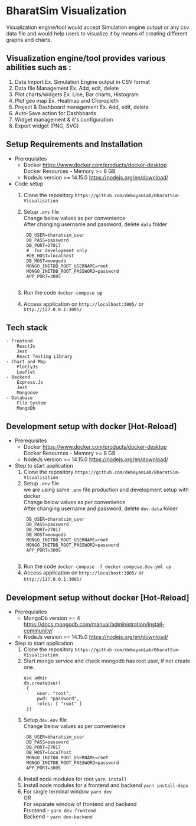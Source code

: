 # BharatSim Visualization

Visualization engine/tool would accept Simulation engine output or any csv data file and would help users to visualize it by means of creating different graphs and charts.

## Visualization engine/tool provides various abilities such as :

1. Data Import Ex. Simulation Engine output in CSV format
2. Data file Management Ex. Add, edit, delete
3. Plot charts/widgets Ex. Line, Bar charts, Histogram
4. Plot geo map Ex. Heatmap and Choropleth
5. Project & Dashboard management Ex. Add, edit, delete
6. Auto-Save action for Dashboards
7. Widget management & it's configuration
8. Export widget (PNG, SVG)

## Setup Requirements and Installation

-  Prerequisites
    - Docker
      https://www.docker.com/products/docker-desktop 
      <br/>  Docker Resources - Memory >= 8 GB
    - NodeJs version >= 14.15.0 https://nodejs.org/en/download/
-  Code setup
    1. Clone the repository
       `https://github.com/debayanLab/BharatSim-Visualisation`
    2. Setup `.env` file \
       Change below values as per convenience <br/>
       After changing username and password, delete `data` folder
       ```
        DB_USER=bharatsim_user
        DB_PASS=password
        DB_PORT=27017
        #  for development only
        #DB_HOST=localhost
        DB_HOST=mongodb
        MONGO_INITDB_ROOT_USERNAME=root
        MONGO_INITDB_ROOT_PASSWORD=password
        APP_PORT=3005
               
       ```
       
    3. Run the code `docker-compose up`
    4. Access application on `http://localhost:3005/` or `http://127.0.0.1:3005/`
    
## Tech stack

    - Frontend
        ReactJs
        Jest
        React Testing Library
    - Chart and Map
        PlotlyJs
        Leaflet
    - Backend
        Express.Js
        Jest
        Mongoose
    - Database
        File System
        MongoDb

## Development setup with docker [Hot-Reload]
-  Prerequisites
    - Docker
      https://www.docker.com/products/docker-desktop
      <br/>  Docker Resources - Memory >= 8 GB
    - NodeJs version >= 14.15.0 https://nodejs.org/en/download/
-  Step to start application
    1. Clone the repository
       `https://github.com/debayanLab/BharatSim-Visualisation`
    2. Setup `.env` file \
       we are using same `.env` file production and development setup with docker <br/>
       Change below values as per convenience <br/>
       After changing username and password, delete `dev-data` folder
       ```
        DB_USER=bharatsim_user
        DB_PASS=password
        DB_PORT=27017
        DB_HOST=mongodb
        MONGO_INITDB_ROOT_USERNAME=root
        MONGO_INITDB_ROOT_PASSWORD=password
        APP_PORT=3005
               
       ```
    3. Run the code `docker-compose -f docker-compose.dev.yml up`
    4. Access application on `http://localhost:3005/` or `http://127.0.0.1:3005/`

## Development setup without docker [Hot-Reload]
-  Prerequisites
    - MongoDb version >= 4
      <br>https://docs.mongodb.com/manual/administration/install-community/
    - NodeJs version >= 14.15.0 https://nodejs.org/en/download/
-  Step to start application
    1. Clone the repository
       `https://github.com/debayanLab/BharatSim-Visualisation`
    2. Start mongo service and check mongodb has root user, if not create one.
       ```
       use admin
       db.createUser(
        {
            user: "root",
            pwd: "password",
            roles: [ "root" ]
        })
       ```
    3. Setup `dev.env` file \
       Change below values as per convenience <br/>
       ```
        DB_USER=bharatsim_user
        DB_PASS=password
        DB_PORT=27017
        DB_HOST=localhost
        MONGO_INITDB_ROOT_USERNAME=root
        MONGO_INITDB_ROOT_PASSWORD=password
        APP_PORT=3005
       ```
    4. Install node modules for root `yarn install`
    5. Install node modules for a frontend and backend `yarn install-deps`  
    6. For single terminal window
        `yarn dev`
       <br/> OR <br/>
       For separate window of frontend and backend<br>
       Frontend - `yarn dev-frontend` <br/>
       Backend - `yarn dev-backend`
       

    
